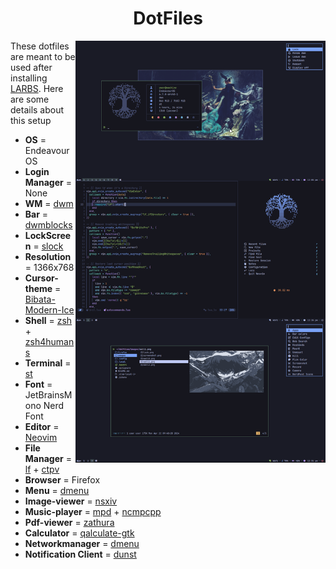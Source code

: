 <h1 align="center"> DotFiles</h1>

<img src="./images/screenshot.png" alt="screenshot" align="right" width="400px">

These dotfiles are meant to be used after installing [LARBS](https=//github.com/LukeSmithxyz/LARBS).
Here are some details about this setup

- **OS** = EndeavourOS
- **Login Manager** = None
- **WM** = [dwm](https://github.com/mintycube/dwm)
- **Bar** = [dwmblocks](https://github.com/mintycube/dwmblocks)
- **LockScreen** = [slock](https://github.com/mintycube/slock)
- **Resolution** = 1366x768
- **Cursor-theme** = [Bibata-Modern-Ice](https://github.com/ful1e5/Bibata_Cursor)
- **Shell** = [zsh](https://wiki.archlinux.org/index.php/Zsh) + [zsh4humans](https://github.com/romkatv/zsh4humans)
- **Terminal** = [st](https://github.com/mintycube/st)
- **Font** = JetBrainsMono Nerd Font
- **Editor** = [Neovim](https://github.com/mintycube/dotfiles/tree/main/.config/nvim)
- **File Manager** = [lf](https://github.com/gokcehan/lf) + [ctpv](https://github.com/NikitaIvanovV/ctpv)
- **Browser** = Firefox
- **Menu** = [dmenu](https://github.com/mintycube/dmenu)
- **Image-viewer** = [nsxiv](https=//github.com/nsxiv/nsxiv)
- **Music-player** = [mpd](https=//github.com/MusicPlayerDaemon/MPD) + [ncmpcpp](https://github.com/ncmpcpp/ncmpcpp)
- **Pdf-viewer** = [zathura](https=//github.com/pwmt/zathura)
- **Calculator** = [qalculate-gtk](https=//github.com/Qalculate/qalculate-gtk)
- **Networkmanager** = [dmenu](https=//github.com/firecat53/networkmanager-dmenu)
- **Notification Client** = [dunst](https=//github.com/dunst-project/dunst)
